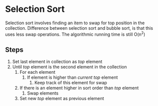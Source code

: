 # Selection Sort #

Selection sort involves finding an item to swap for top position in the collection. Difference between selection sort and bubble sort, is that this uses less swap operations. The algorithmic running time is still O(n<sup>2</sup>)

## Steps ##

1. Set last element in collection as *top* element
2. Until *top* element is the second element in the collection
    1. For each element
        1. If element is higher than *current top* element
            1. Keep track of this element for swap
    2. If there is an element higher in sort order than *top* element
        1. Swap elements
    3. Set new *top* element as previous element